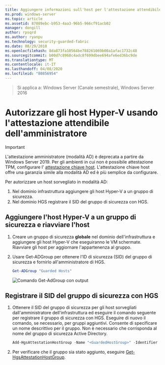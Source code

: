```yaml
---
title: Aggiungere informazioni sull'host per l'attestazione attendibile dell'amministratore
ms.prod: windows-server
ms.topic: article
ms.assetid: 87089ebc-b953-4aa3-96b5-966cf91acb02
manager: dongill
author: rpsqrd
ms.author: ryanpu
ms.technology: security-guarded-fabric
ms.date: 08/29/2018
ms.openlocfilehash: 8da873fa10564be788261069b00a1afac1732c48
ms.sourcegitcommit: b00d7c8968c4adc8f699dbee694afe6ed36bc9de
ms.translationtype: MT
ms.contentlocale: it-IT
ms.lasthandoff: 04/08/2020
ms.locfileid: "80856954"
---
```

>Si applica a: Windows Server (Canale semestrale), Windows Server 2016

# <a name="authorize-hyper-v-hosts-using-admin-trusted-attestation"></a>Autorizzare gli host Hyper-V usando l'attestazione attendibile dell'amministratore

>[!IMPORTANT]
>L'attestazione amministratore (modalità AD) è deprecata a partire da Windows Server 2019. Per gli ambienti in cui non è possibile attestazione TPM, configurare l' [attestazione chiave host](guarded-fabric-initialize-hgs-key-mode.md). L'attestazione chiave host offre una garanzia simile alla modalità AD ed è più semplice da configurare. 


Per autorizzare un host sorvegliato in modalità AD: 

1. Nel dominio infrastruttura aggiungere gli host Hyper-V a un gruppo di sicurezza.
2. Nel dominio HGS registrare il SID del gruppo di sicurezza con HGS. 

## <a name="add-the-hyper-v-host-to-a-security-group-and-reboot-the-host"></a>Aggiungere l'host Hyper-V a un gruppo di sicurezza e riavviare l'host

1. Creare un gruppo di sicurezza **globale** nel dominio dell'infrastruttura e aggiungere gli host Hyper-V che eseguiranno le VM schermate. 
   Riavviare gli host per aggiornare l'appartenenza al gruppo.

2. Usare Get-ADGroup per ottenere l'ID di sicurezza (SID) del gruppo di sicurezza e fornirlo all'amministratore di HGS. 

   ```powershell
   Get-ADGroup "Guarded Hosts"
   ```

   ![Comando Get-AdGroup con output](../media/Guarded-Fabric-Shielded-VM/guarded-host-get-adgroup.png)

## <a name="register-the-sid-of-the-security-group-with-hgs"></a>Registrare il SID del gruppo di sicurezza con HGS  

1. Ottenere il SID del gruppo di sicurezza per gli host sorvegliati dall'amministratore dell'infrastruttura ed eseguire il comando seguente per registrare il gruppo di sicurezza con HGS. 
   Eseguire di nuovo il comando, se necessario, per gruppi aggiuntivi. 
   Consente di specificare un nome descrittivo per il gruppo. 
   Non è necessario che corrisponda al nome del gruppo di sicurezza Active Directory. 

   ```powershell
   Add-HgsAttestationHostGroup -Name "<GuardedHostGroup>" -Identifier "<SID>"
   ```

2. Per verificare che il gruppo sia stato aggiunto, eseguire [Get-HgsAttestationHostGroup](https://technet.microsoft.com/library/mt652172.aspx). 


